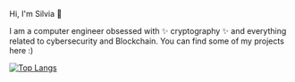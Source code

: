 

<!---
silvduck/silvduck is a ✨ special ✨ repository because its `README.md` (this file) appears on your GitHub profile.
You can click the Preview link to take a look at your changes.

- 👋 Hi, I’m @silvduck
- 👀 I’m interested in ...
- 🌱 I’m currently learning ...
- 💞️ I’m looking to collaborate on ...
- 📫 How to reach me ...
--->



Hi, I'm Silvia 🦆

I am a computer engineer obsessed with ✨ cryptography ✨ and everything related to cybersecurity and Blockchain. You can find some of my projects here :)

[![Top Langs](https://github-readme-stats-git-masterrstaa-rickstaa.vercel.app/api/top-langs/?username=silvduck)](https://github.com/silvduck/github-readme-stats)


